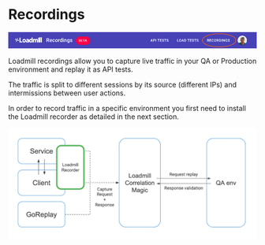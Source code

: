 # Recordings

![](../../.gitbook/assets/image%20%282%29.png)

Loadmill recordings allow you to capture live traffic in your QA or Production environment and replay it as API tests.

The traffic is split to different sessions by its source \(different IPs\) and intermissions between user actions. 

In order to record traffic in a specific environment you first need to install the Loadmill recorder as detailed in the next section.

![](../../.gitbook/assets/image%20%286%29.png)

